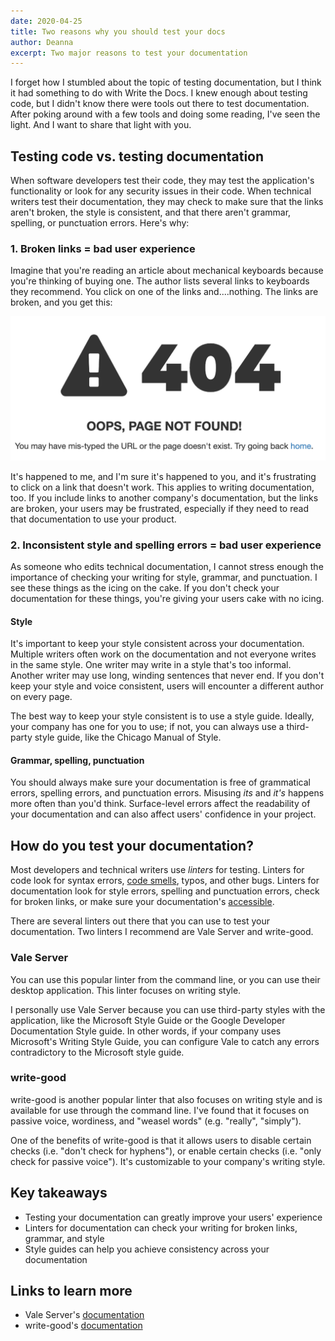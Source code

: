 ```yaml
---
date: 2020-04-25
title: Two reasons why you should test your docs
author: Deanna 
excerpt: Two major reasons to test your documentation
---
```

I forget how I stumbled about the topic of testing documentation, but I think it had something to do with Write the Docs. I knew enough about testing code, but I didn't know there were tools out there to test documentation. After poking around with a few tools and doing some reading, I've seen the light. And I want to share that light with you. 

## Testing code vs. testing documentation

When software developers test their code, they may test the application's functionality or look for any security issues in their code. When technical writers test their documentation, they may check to make sure that the links aren't broken, the style is consistent, and that there aren't grammar, spelling, or punctuation errors. Here's why:

### 1. Broken links = bad user experience

Imagine that you're reading an article about mechanical keyboards because you're thinking of buying one. The author lists several links to keyboards they recommend. You click on one of the links and....nothing. The links are broken, and you get this:

![Classic 404 not found page](/uploads/404-not-found.png)

It's happened to me, and I'm sure it's happened to you, and it's frustrating to click on a link that doesn't work. This applies to writing documentation, too. If you include links to another company's documentation, but the links are broken, your users may be frustrated, especially if they need to read that documentation to use your product. 

### 2. Inconsistent style and spelling errors = bad user experience

As someone who edits technical documentation, I cannot stress enough the importance of checking your writing for style, grammar, and punctuation. I see these things as the icing on the cake. If you don't check your documentation for these things, you're giving your users cake with no icing.

#### Style

It's important to keep your style consistent across your documentation. Multiple writers often work on the documentation and not everyone writes in the same style. One writer may write in a style that's too informal. Another writer may use long, winding sentences that never end.  If you don't keep your style and voice consistent, users will encounter a different author on every page. 

The best way to keep your style consistent is to use a style guide. Ideally, your company has one for you to use; if not, you can always use a third-party style guide, like the Chicago Manual of Style.

#### Grammar, spelling, punctuation

You should always make sure your documentation is free of grammatical errors, spelling errors, and punctuation errors. Misusing *its* and *it's* happens more often than you'd think. Surface-level errors affect the readability of your documentation and can also affect users' confidence in your project.

## How do you test your documentation?

Most developers and technical writers use *linters* for testing. Linters for code look for syntax errors, [code smells](https://martinfowler.com/bliki/CodeSmell.html), typos, and other bugs. Linters for documentation look for style errors, spelling and punctuation errors, check for broken links, or make sure your documentation's [accessible](https://www.uxmatters.com/mt/archives/2016/08/accessible-documentation.php).

There are several linters out there that you can use to test your documentation. Two linters I recommend are Vale Server and write-good.

### Vale Server 

You can use this popular linter from the command line, or you can use their desktop application. This linter focuses on writing style. 

I personally use Vale Server because you can use third-party styles with the application, like the Microsoft Style Guide or the Google Developer Documentation Style guide. In other words, if your company uses Microsoft's Writing Style Guide, you can configure Vale to catch any errors contradictory to the Microsoft style guide.

### write-good

write-good is another popular linter that also focuses on writing style and is available for use through the command line. I've found that it focuses on passive voice, wordiness, and "weasel words" (e.g. "really", "simply"). 

One of the benefits of write-good is that it allows users to disable certain checks (i.e. "don't check for hyphens"), or enable certain checks (i.e. "only check for passive voice"). It's customizable to your company's writing style.

## Key takeaways

* Testing your documentation can greatly improve your users' experience
* Linters for documentation can check your writing for broken links, grammar, and style
* Style guides can help you achieve consistency across your documentation

## Links to learn more

- Vale Server's [documentation](https://errata-ai.github.io/vale-server/docs/about.html)
- write-good's [documentation](https://github.com/btford/write-good)
